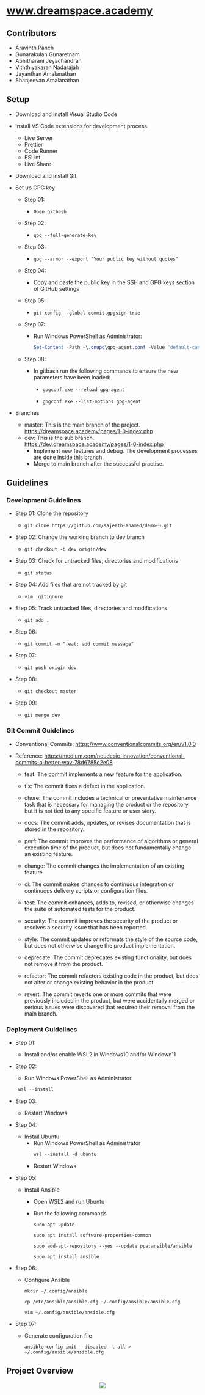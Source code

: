 # www.dreamspace.academy

## Contributors

- Aravinth Panch
- Gunarakulan Gunaretnam
- Abhitharani Jeyachandran
- Viththiyakaran Nadarajah
- Jayanthan Amalanathan
- Shanjeevan Amalanathan

## Setup

- Download and install Visual Studio Code
- Install VS Code extensions for development process

  - Live Server
  - Prettier
  - Code Runner
  - ESLint
  - Live Share

- Download and install Git
- Set up GPG key

  - Step 01:

    - ```shell
      Open gitbash
      ```

  - Step 02:

    - ```shell
      gpg --full-generate-key
      ```

  - Step 03:

    - ```shell
      gpg --armor --export "Your public key without quotes"
      ```

  - Step 04:

    - Copy and paste the public key in the SSH and GPG keys section of GitHub settings

  - Step 05:

    - ```shell
      git config --global commit.gpgsign true
      ```

  - Step 07:

    - Run Windows PowerShell as Administrator:
      ```PowerShell
      Set-Content -Path ~\.gnupg\gpg-agent.conf -Value "default-cache-ttl 86400$([System.Environment]::NewLine)max-cache-ttl 157680000"
      ```

  - Step 08:

    - In gitbash run the following commands to ensure the new parameters have been loaded:

      - ```shell
        gpgconf.exe --reload gpg-agent
        ```

      - ```shell
        gpgconf.exe --list-options gpg-agent
        ```

- Branches

  - master: This is the main branch of the project. https://dreamspace.academy/pages/1-0-index.php
  - dev: This is the sub branch. https://dev.dreamspace.academy/pages/1-0-index.php
    - Implement new features and debug. The development processes are done inside this branch.
    - Merge to main branch after the successful practise.

## Guidelines

### Development Guidelines

- Step 01: Clone the repository

  - ```Shell
    git clone https://github.com/sajeeth-ahamed/demo-0.git
    ```

- Step 02: Change the working branch to dev branch

  - ```Shell
    git checkout -b dev origin/dev
    ```

- Step 03: Check for untracked files, directories and modifications

  - ```Shell
    git status
    ```

- Step 04: Add files that are not tracked by git

  - ```Shell
    vim .gitignore
    ```

- Step 05: Track untracked files, directories and modifications

  - ```Shell
    git add .
    ```

- Step 06:

  - ```Shell
    git commit -m "feat: add commit message"
    ```

- Step 07:

  - ```Shell
    git push origin dev
    ```

- Step 08:

  - ```Shell
    git checkout master
    ```

- Step 09:

  - ```Shell
    git merge dev
    ```

### Git Commit Guidelines

- Conventional Commits: https://www.conventionalcommits.org/en/v1.0.0
- Reference: https://medium.com/neudesic-innovation/conventional-commits-a-better-way-78d6785c2e08

  - feat: The commit implements a new feature for the application.

  - fix: The commit fixes a defect in the application.

  - chore: The commit includes a technical or preventative maintenance task that is necessary for managing the product or the repository, but it is not tied to any specific feature or user story.

  - docs: The commit adds, updates, or revises documentation that is stored in the repository.

  - perf: The commit improves the performance of algorithms or general execution time of the product, but does not fundamentally change an existing feature.

  - change: The commit changes the implementation of an existing feature.

  - ci: The commit makes changes to continuous integration or continuous delivery scripts or configuration files.

  - test: The commit enhances, adds to, revised, or otherwise changes the suite of automated tests for the product.

  - security: The commit improves the security of the product or resolves a security issue that has been reported.

  - style: The commit updates or reformats the style of the source code, but does not otherwise change the product implementation.

  - deprecate: The commit deprecates existing functionality, but does not remove it from the product.

  - refactor: The commit refactors existing code in the product, but does not alter or change existing behavior in the product.

  - revert: The commit reverts one or more commits that were previously included in the product, but were accidentally merged or serious issues were discovered that required their removal from the main branch.

### Deployment Guidelines

- Step 01:

  - Install and/or enable WSL2 in Windows10 and/or Windown11

- Step 02:

  - Run Windows PowerShell as Administrator

  ```PowerShell
   wsl --install
  ```

- Step 03:

  - Restart Windows

- Step 04:

  - Install Ubuntu
    - Run Windows PowerShell as Administrator
      ```PowerShell
      wsl --install -d ubuntu
      ```
    - Restart Windows

- Step 05:

  - Install Ansible

    - Open WSL2 and run Ubuntu

    - Run the following commands

      ```Shell
      sudo apt update
      ```

      ```Shell
      sudo apt install software-properties-common
      ```

      ```Shell
      sudo add-apt-repository --yes --update ppa:ansible/ansible
      ```

      ```Shell
      sudo apt install ansible
      ```

- Step 06:

  - Configure Ansible

    ```Shell
    mkdir ~/.config/ansible
    ```

    ```Shell
    cp /etc/ansible/ansible.cfg ~/.config/ansible/ansible.cfg
    ```

    ```Shell
    vim ~/.config/ansible/ansible.cfg
    ```

- Step 07:

  - Generate configuration file

    ```Shell
    ansible-config init --disabled -t all > ~/.config/ansible/ansible.cfg
    ```

## Project Overview

<p align="center">
<img src="../0-assets/0-images/web-screen.png">
</p>
